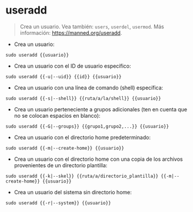 # useradd

> Crea un usuario.
> Vea también: `users`, `userdel`, `usermod`.
> Más información: <https://manned.org/useradd>.

- Crea un usuario:

`sudo useradd {{usuario}}`

- Crea un usuario con el ID de usuario específico:

`sudo useradd {{-u|--uid}} {{id}} {{usuario}}`

- Crea un usuario con una línea de comando (shell) específica:

`sudo useradd {{-s|--shell}} {{ruta/a/la/shell}} {{usuario}}`

- Crea un usuario perteneciente a grupos adicionales (ten en cuenta que no se colocan espacios en blanco):

`sudo useradd {{-G|--groups}} {{grupo1,grupo2,...}} {{usuario}}`

- Crea un usuario con el directorio home predeterminado:

`sudo useradd {{-m|--create-home}} {{usuario}}`

- Crea un usuario con el directorio home con una copia de los archivos provenientes de un directorio plantilla:

`sudo useradd {{-k|--skel}} {{ruta/a/directorio_plantilla}} {{-m|--create-home}} {{usuario}}`

- Crea un usuario del sistema sin directorio home:

`sudo useradd {{-r|--system}} {{usuario}}`
